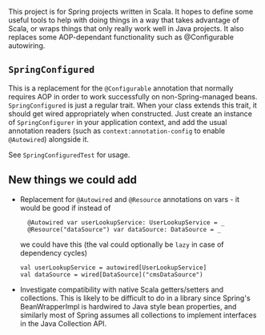 This project is for Spring projects written in Scala. It hopes to define some useful tools to help with doing things in a way that takes advantage of Scala, or wraps things that only really work well in Java projects. It also replaces some AOP-dependant functionality such as @Configurable autowiring.

`SpringConfigured`
-----------------

This is a replacement for the `@Configurable` annotation that normally requires AOP in order to work successfully on non-Spring-managed beans. `SpringConfigured` is just a regular trait. When your class extends this trait, it should get wired appropriately when constructed. Just create an instance of `SpringConfigurer` in your application context, and add the usual annotation readers (such as `context:annotation-config` to enable `@Autowired`) alongside it.

See `SpringConfiguredTest` for usage.

New things we could add
------------

- Replacement for `@Autowired` and `@Resource` annotations on vars - it would be good if instead of

        @Autowired var userLookupService: UserLookupService = _
        @Resource("dataSource") var dataSource: DataSource = _

  we could have this (the val could optionally be `lazy` in case of dependency cycles)

      val userLookupService = autowired[UserLookupService]
      val dataSource = wired[DataSource]("cmsDataSource")

- Investigate compatibility with native Scala getters/setters and collections. This is likely to be difficult to do in a library since Spring's BeanWrapperImpl is hardwired to Java style bean properties, and similarly most of Spring assumes all collections to implement interfaces in the Java Collection API.